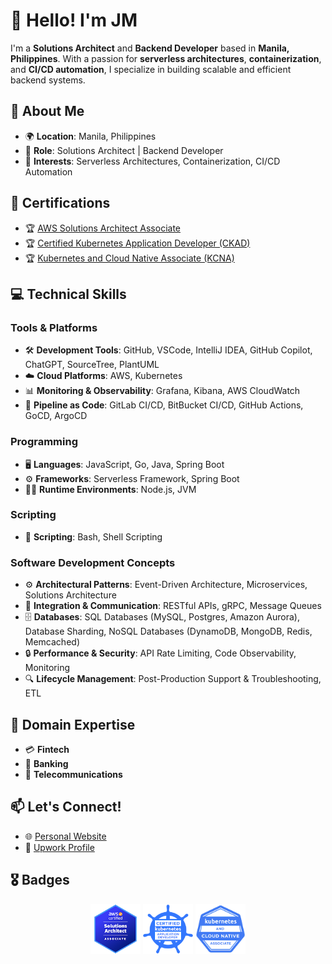 # 👋 Hello! I'm JM

I'm a **Solutions Architect** and **Backend Developer** based in **Manila, Philippines**. With a passion for **serverless architectures**, **containerization**, and **CI/CD automation**, I specialize in building scalable and efficient backend systems.

## 🌟 About Me

- 🌍 **Location**: Manila, Philippines
- 💼 **Role**: Solutions Architect | Backend Developer
- 🚀 **Interests**: Serverless Architectures, Containerization, CI/CD Automation

## 🏅 Certifications

- 🏆 [AWS Solutions Architect Associate](https://www.credly.com/badges/e8170fa8-094f-496a-9c5b-7fddec5a9e43/public_url)
- 🏆 [Certified Kubernetes Application Developer (CKAD)](https://www.credly.com/badges/88fcdab0-aa5d-4816-a9d4-f4c6bda4340d/public_url)
- 🏆 [Kubernetes and Cloud Native Associate (KCNA)](https://www.credly.com/badges/kcna-badge-url-here)

## 💻 Technical Skills

### Tools & Platforms

- 🛠️ **Development Tools**: GitHub, VSCode, IntelliJ IDEA, GitHub Copilot, ChatGPT, SourceTree, PlantUML
- ☁️ **Cloud Platforms**: AWS, Kubernetes
- 📊 **Monitoring & Observability**: Grafana, Kibana, AWS CloudWatch
- 🔧 **Pipeline as Code**: GitLab CI/CD, BitBucket CI/CD, GitHub Actions, GoCD, ArgoCD

### Programming

- 🖥️ **Languages**: JavaScript, Go, Java, Spring Boot
- ⚙️ **Frameworks**: Serverless Framework, Spring Boot
- 🏃🏻 **Runtime Environments**: Node.js, JVM

### Scripting

- 💾 **Scripting**: Bash, Shell Scripting

### Software Development Concepts

- ⚙️ **Architectural Patterns**: Event-Driven Architecture, Microservices, Solutions Architecture
- 🔗 **Integration & Communication**: RESTful APIs, gRPC, Message Queues
- 🗄️ **Databases**: SQL Databases (MySQL, Postgres, Amazon Aurora), Database Sharding, NoSQL Databases (DynamoDB, MongoDB, Redis, Memcached)
- 🔒 **Performance & Security**: API Rate Limiting, Code Observability, Monitoring
- 🔍 **Lifecycle Management**: Post-Production Support & Troubleshooting, ETL

## 🏢 Domain Expertise

- 💳 **Fintech**
- 🏦 **Banking**
- 📡 **Telecommunications**

## 📫 Let's Connect!

- 🌐 [Personal Website](https://hollabalo.github.io)
- 💼 [Upwork Profile](https://www.upwork.com/freelancers/~01a2b3c4d5e6f7g8h9)

## 🎖️ Badges

<div align="center">
  <img src="images/aws-certified-solutions-architect-associate.png" alt="AWS Solutions Architect Associate" width="80px" height="80px" />
  <img src="images/ckad-certified-kubernetes-application-developer.png" alt="CKAD" width="80px" height="80px" />
  <img src="images/kcna-kubernetes-and-cloud-native-associate.png" alt="KCNA" width="80px" height="80px" />
</div>
